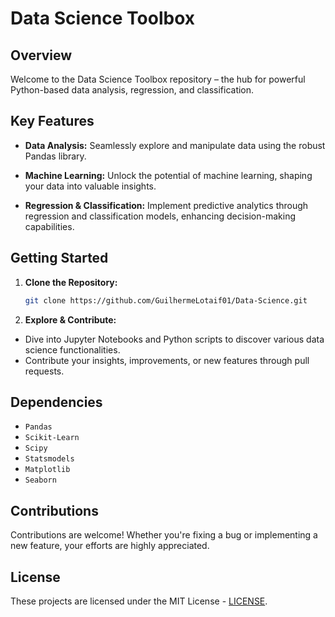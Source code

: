 # Data Science Toolbox

## Overview

Welcome to the Data Science Toolbox repository – the hub for powerful Python-based data analysis, regression, and classification.

## Key Features

- **Data Analysis:** Seamlessly explore and manipulate data using the robust Pandas library.
  
- **Machine Learning:** Unlock the potential of machine learning, shaping your data into valuable insights.

- **Regression & Classification:** Implement predictive analytics through regression and classification models, enhancing decision-making capabilities.

## Getting Started

1. **Clone the Repository:**
   ```bash
   git clone https://github.com/GuilhermeLotaif01/Data-Science.git
   
2. **Explore & Contribute:**
- Dive into Jupyter Notebooks and Python scripts to discover various data science functionalities.
- Contribute your insights, improvements, or new features through pull requests.

## Dependencies

- `Pandas`
- `Scikit-Learn`
- `Scipy`
- `Statsmodels`
- `Matplotlib`
- `Seaborn`

## Contributions

Contributions are welcome! Whether you're fixing a bug or implementing a new feature, your efforts are highly appreciated.

## License

These projects are licensed under the MIT License - [LICENSE](https://github.com/Guilherme-Lotaif/Data-Science/blob/main/LICENSE).



